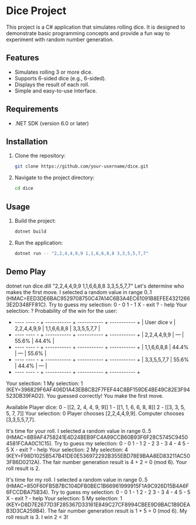 # Dice Project

This project is a C# application that simulates rolling dice. It is designed to demonstrate basic programming concepts and provide a fun way to experiment with random number generation.

## Features

- Simulates rolling 3 or  more dice.
- Supports 6-sided dice (e.g., 6-sided).
- Displays the result of each roll.
- Simple and easy-to-use interface.

## Requirements

- .NET SDK (version 6.0 or later)

## Installation

1. Clone the repository:
    ```bash
    git clone https://github.com/your-username/dice.git
    ```
2. Navigate to the project directory:
    ```bash
    cd dice
    ```

## Usage

1. Build the project:
    ```bash
    dotnet build
    ```
2. Run the application:
    ```bash
    dotnet run -- "2,2,4,4,9,9 1,1,6,6,8,8 3,3,5,5,7,7"
    ```

## Demo Play 
dotnet run dice.dill "2,2,4,4,9,9 1,1,6,6,8,8 3,3,5,5,7,7"
Let's determine who makes the first move.
I selected a random value in range 0..1 (HMAC=EED3DE6BAC9529708750C47A14C6B3A4EC61091B8EFEE43212663E2D348FF81C).
Try to guess my selection:
0 - 0
1 - 1
X - exit
? - help
Your selection: ?
Probability of the win fоr the user:
+ ---- ---- - + ----------- + ----------- + ----------- +
| User dice v | 2,2,4,4,9,9 | 1,1,6,6,8,8 | 3,3,5,5,7,7 |
+ ---- ---- - + ----------- + ----------- + ----------- +
| 2,2,4,4,9,9 | —           | 55.6%       | 44.4%       |
+ ---- ---- - + ----------- + ----------- + ----------- +
| 1,1,6,6,8,8 | 44.4%       | —           | 55.6%       |
+ ---- ---- - + ----------- + ----------- + ----------- +
| 3,3,5,5,7,7 | 55.6%       | 44.4%       | —           |
+ ---- ---- - + ----------- + ----------- + ----------- +

Your selection: 1
My selection: 1 (KEY=396829F6AF406D1A43EB8CB2F7FEF44C8BF159DE4BE49C82E3F94523DB39FAD2).
You guessed correctly! You make the first move.

Available Player dice:
0 - [[2, 2, 4, 4, 9, 9]]
1 - [[1, 1, 6, 6, 8, 8]]
2 - [[3, 3, 5, 5, 7, 7]]
Your selection: 0
Player chooses [2,2,4,4,9,9].
Computer chooses [3,3,5,5,7,7].

It's time for your roll.
I selected a random value in range 0..5 (HMAC=8B9AF4758241E4D24BEB9FC4A99CCB60B93F6F28C5745C94504581FCAA0C1C15).
Try to guess my selection:
0 - 0
1 - 1
2 - 2
3 - 3
4 - 4
5 - 5
X - exit
? - help
Your selection: 2
My selection: 4 (KEY=F98D1025B547B41DE0E536972292B355EBD78E9BAA8ED83211AC503FB6D0212A).
The fair number generation result is 4 + 2 = 0 (mod 6).
Your roll result is 2.

It's time for my roll.
I selected a random value in range 0..5 (HMAC=850F60FB5B7BC104DFB0BEC1B66961999915F1A9C926D15B4A6F6FCCDBA75B34).
Try to guess my selection:
0 - 0
1 - 1
2 - 2
3 - 3
4 - 4
5 - 5
X - exit
? - help
Your selection: 5
My selection: 1 (KEY=D8D7E2677D3F285367D33161E849C27CF8994CBEE9D9BAC1B9DEAB3D3CA259B4).
The fair number generation result is 1 + 5 = 0 (mod 6).
My roll result is 3.
I win 2 < 3!

